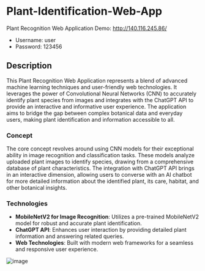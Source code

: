 # Plant-Identification-Web-App
Plant Recognition Web Application
Demo: http://140.116.245.86/
- Username: user
- Password: 123456



## Description
This Plant Recognition Web Application represents a blend of advanced machine learning techniques and user-friendly web technologies. It leverages the power of Convolutional Neural Networks (CNN) to accurately identify plant species from images and integrates with the ChatGPT API to provide an interactive and informative user experience. The application aims to bridge the gap between complex botanical data and everyday users, making plant identification and information accessible to all.

### Concept
The core concept revolves around using CNN models for their exceptional ability in image recognition and classification tasks. These models analyze uploaded plant images to identify species, drawing from a comprehensive database of plant characteristics. The integration with ChatGPT API brings in an interactive dimension, allowing users to converse with an AI chatbot for more detailed information about the identified plant, its care, habitat, and other botanical insights.

### Technologies
- **MobileNetV2 for Image Recognition**: Utilizes a pre-trained MobileNetV2 model for robust and accurate plant identification.
- **ChatGPT API**: Enhances user interaction by providing detailed plant information and answering related queries.
- **Web Technologies**: Built with modern web frameworks for a seamless and responsive user experience.

![image](https://github.com/celine-hsieh/Plant-Identification-Web-App/assets/69034494/0c5a9c42-812d-477b-a540-2ff168115154)
